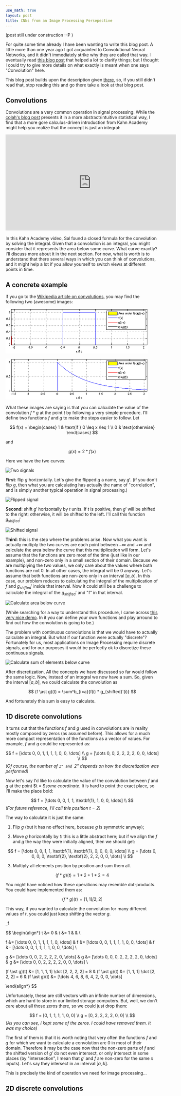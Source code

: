 ```yaml
---
use_math: true
layout: post
title: CNNs from an Image Processing Persepective
---
```


(post still under construction :-P )

For quite some time already I have been wanting to write this blog
post. A little more than one year ago I got acquainted to
Convolutional Neural Networks, and it didn't immediately strike why
they are called that way. I eventually read
[this blog post](http://colah.github.io/posts/2014-07-Understanding-Convolutions/)
that helped a lot to clarify things; but I thought I could try to
give more details on what exactly is meant when one says 
"Convolution" here.

This blog post builds upon the description given
[there](http://colah.github.io/posts/2014-07-Understanding-Convolutions/),
so, if you still didn't read that, stop reading this and go there
take a look at that blog post.


Convolutions
------------

Convolutions are a very common operation in signal processing. While
the [colah's blog post](http://colah.github.io/posts/2014-07-Understanding-Convolutions/)
presents it in a more abstract/intuitive statistical way, I find that
a more gore calculus-driven introduction from Kahn Academy might help
you realize that the concept is just an integral:

<iframe width="560" height="315" src="https://www.youtube.com/embed/IW4Reburjpc" frameborder="0" allowfullscreen></iframe>

In this
Kahn Academy video, Sal found a closed formula for the convolution
by solving the integral. Given that a convolution is an integral,
you might consider that it represents the area below some curve.
What curve exactly? I'll discuss more about it in the next section.
For now, what is worth is to understand that there several ways in
which you can think of convolutions, and it might help a lot if
you allow yourself to switch views at different points in time.


A concrete example
------------------

If you go to the
[Wikipedia article on convolutions](https://en.wikipedia.org/wiki/Convolution),
you may find the following two (awesome) images:

![Convolution of a function with itself.](public/convolution.gif)

![Convolution of a spiky function with a box.](public/convolution2.gif)


What these images are saying is that you can calculate the value of the
convolution $f \ast g$ at the point $t$ by following a very simple
procedure. I'll define two functions $f$ and $g$ to make the steps
easier to follow. Let

$$
f(x) =
\begin{cases}
  1 & \text{if } 0 \leq x \leq 1 \\
  0 & \text{otherwise}
\end{cases}
$$

and

$$
  g(x) = 2 * f(x)
$$

Here we have the two curves:

![Two signals](public/grid1.gif)


**First**: flip $g$ horizontally.
Let's give the flipped $g$ a name, say $g'$. (if you don't flip $g$,
then what you are calculating has actually the name of "correlation",
and is simply another typical operation in signal processing.)

![Flipped signal](public/grid2.gif)


**Second**: shift $g'$ horizontally by $t$ units. If $t$ is
positive, then $g'$ will be shifted to the right; otherwise, it will
be shifted to the left. I'll call this function $g_{shifted}'$

![Shifted signal](public/grid3.gif)

**Third**: this is the step where the problems arise.
Now what you want is actually multiply the two
curves are each point between $-\infty$ and $+\infty$ and calculate the
area below the curve that this multiplication will form.
Let's assume that the functions are zero most of the time (just like
in our example), and non-zero only in a small section of their domain.
Because we are multiplying the two values, we only care about the values
where both functions are not 0. In all other cases, the integral will
be 0 anyway. Let's assume that both functions are non-zero only in an
interval $[a, b]$. In this case, our problem reduces to calculating the
integral of the multiplication of $f$ and $g_{shifted}'$ inside that
interval. Now it could still be a challenge to calculate the
integral of the $g_{shifted}'$ and "f" in that interval.

![Calculate area below curve](public/grid4.gif)

(While searching for a way to understand this procedure, I came across
[this very nice demo](http://www.fit.vutbr.cz/study/courses/ISS/public/demos/conv/).
In it you can define your own functions and play arround to find out
how the convolution is going to be.)

The problem with
continuous convolutions is that we would have to actually calculate
an integral. But what if our function were actually "discrete"?
Fortunately for us, most applications on Image Processing require
discrete signals, and for our purposes it would be perfectly ok to
discretize these continuous signals.

![Calculate sum of elements below curve](public/grid5.gif)

After discretization, All the concepts we have discussed so far would
follow the same logic. Now,
instead of an integral we now have a sum. So, given the interval
$[a, b]$, we could calculate the convolution as

$$
  (f \ast g)(t) = \sum^b_{i=a}{f(i) * g_{shifted}'(i)}
$$

And fortunately this sum is easy to calculate.

1D discrete convolutions
------------------------

It turns out that the functions $f$ and $g$ used in convolutions are
in reality mostly composed by zeros (as assumed before). This allows
for a much more compact representation of the functions as a vector of
values. For example, $f$ and $g$ could be represented as:

$$
f = [\dots 0, 0, 1, 1, 1, 1, 0, 0, \dots] \\
g = [\dots 0, 0, 2, 2, 2, 2, 0, 0, \dots] \\
$$
_(Of course, the number of ``1" and ``2" depends on how the discretization was performed)_

Now let's say I'd like to calculate the value of the convolution
between $f$ and $g$ at the point $t = $*some coordinate*. It is hard
to point the exact place, so I'll make the place bold:

$$
f = [\dots 0, 0, 1, 1, \textbf{1}, 1, 0, 0, \dots] \\
$$
_(For future reference, I'll call this position $t=2$)_

The way to calculate it is just the same:

 1) Flip $g$ (but it has no effect here, because $g$ is symmetric anyway);

 2) Move $g$ horizontally by $t$: this is a little abstract here; but if we
    align the $f$ and $g$ the way they were initially aligned, then we should
    get:

$$
f = [\dots 0, 0, 1, 1, \textbf{1}, \textbf{1}, 0, 0, 0, 0, \dots] \\
g = [\dots 0, 0, 0, 0, \textbf{2}, \textbf{2}, 2, 2, 0, 0, \dots] \\
$$

 3) Multiply all elements position by position and sum them all.

$$
  (f \ast g)(t) = 1 * 2 + 1 * 2 = 4
$$

You might have noticed how these operations may resemble dot-products.
You could have implemented them as:

$$
  (f \ast g)(t) = [1, 1] \dot [2, 2]
$$

This way, if you wanted to calculate the convolution for many
different values of $t$, you could just keep shifting the vector $g$.

_f

$$
\begin{align*}
t &= 0 & t &= 1 & & \\

f &= [\dots 0, 0, 1, 1, 1, 1, 0, \dots] & f &= [\dots 0, 0, 1, 1, 1, 1, 0, 0, \dots] & f &= [\dots 0, 0, 1, 1, 1, 1, 0, 0, \dots] \\

g &= [\dots 0, 0, 2, 2, 2, 2, 0, \dots] & g &= [\dots 0, 0, 0, 2, 2, 2, 2, 0, \dots] & g &= [\dots 0, 0, 2, 2, 2, 2, 0, 0, \dots] \\

(f \ast g)(t) &= [1, 1, 1, 1] \dot [2, 2, 2, 2] = 8 & (f \ast g)(t) &= [1, 1, 1] \dot [2, 2, 2] = 6 & (f \ast g)(t) &= [\dots 4, 6, 8, 6, 4, 2, 0, 0, \dots]

\end{align*}
$$


Unfortunately, these are still vectors with an infinite number of
dimensions, which are hard to store in our limited storage computers.
But, well, we don't care about all those zeros there, so we could
just drop them:

$$
f = [0, 1, 1, 1, 1, 0, 0] \\
g = [0, 2, 2, 2, 2, 0, 0] \\
$$
_(As you can see, I kept some of the zeros. I could have removed them. It was my choice)_



The first of them is that
it is worth noting that very often
the functions $f$ and $g$ for which we want to calculate a
convolution are 0 in most of their domain.
Therefore it may be the case now that the non-zero parts of $f$ and
the shifted version of $g'$ do not even intersect, or only intersect
in some places (by "intersection", I mean that $g'$ and $f$ are non-zero
for the same $x$ inputs). Let's say they intersect in an
interval $[a, b]$.


This is precisely the kind of operation we need for image processing...


2D discrete convolutions
------------------------




